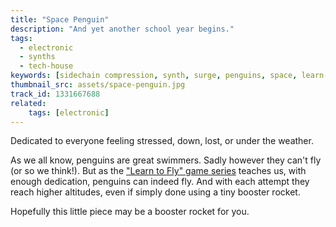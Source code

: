 ```yaml
---
title: "Space Penguin"
description: "And yet another school year begins."
tags:
  - electronic
  - synths
  - tech-house
keywords: [sidechain compression, synth, surge, penguins, space, learn-to-fly]
thumbnail_src: assets/space-penguin.jpg
track_id: 1331667688
related:
    tags: [electronic]
---
```


Dedicated to everyone feeling stressed, down, lost, or under the weather.

As we all know, penguins are great swimmers. Sadly however they can't fly (or so we think!). But as the ["Learn to Fly" game series][ltf] teaches us, with enough dedication, penguins can indeed fly. And with each attempt they reach higher altitudes, even if simply done using a tiny booster rocket.

Hopefully this little piece may be a booster rocket for you.


[ltf]: https://learntofly.fandom.com/wiki/Learn_To_Fly_Wiki